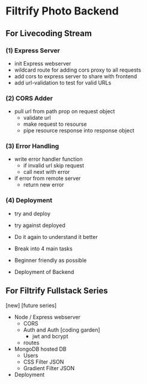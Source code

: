 # Filtrify Photo Backend

## For Livecoding Stream
### **(1) Express Server**  
- init Express webserver
- wildcard route for adding cors proxy to all requests
- add cors to express server to share with frontend
- add url-validation to test for valid URLs
### **(2) CORS Adder**  
- pull url from path prop on request object
  - validate url
  - make request to resourse
  - pipe resource response into response object
### **(3) Error Handling**  
  - write error handler function
    - if invalid url skip request
    - call next with error
  - if error from remote server
    - return new error
### **(4) Deployment**  
- try and deploy
- try against deployed



- Do it again to understand it better
- Break into 4 main tasks
- Beginner friendly as possible

- Deployment of Backend

## For Filtrify Fullstack Series
[new] [future series]

- Node / Express webserver
  - CORS
  - Auth and Auth [coding garden]
    - jwt and bcrypt
  - routes
- MongoDB hosted DB
  - Users
  - CSS Filter JSON
  - Gradient Filter JSON
- Deployment

